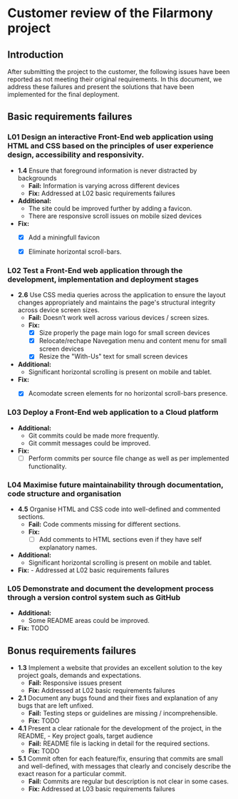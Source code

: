 # Customer review of the Filarmony project
## Introduction
After submitting the project to the customer, the following issues have been reported as not meeting their original requirements.
In this document, we address these failures and present the solutions that have been implemented for the final deployment.

## __Basic requirements failures__
### __L01__ Design an interactive Front-End web application using HTML and CSS based on the principles of user experience design, accessibility and responsivity.
- __1.4__ Ensure that foreground information is never distracted by backgrounds
    * __Fail:__ Information is varying across different devices
    * __Fix:__ Addressed at L02 basic requirements failures
- __Additional:__
    * The site could be improved further by adding a favicon.
    * There are responsive scroll issues on mobile sized devices
- __Fix:__
    - [x] Add a miningfull favicon
    - [x] Eliminate horizontal scroll-bars.


### __L02__ Test a Front-End web application through the development, implementation and deployment stages
- __2.6__ Use CSS media queries across the application to ensure the layout changes appropriately and maintains the page's structural integrity across device screen sizes.
    - __Fail:__ Doesn’t work well across various devices / screen sizes.
    - __Fix:__ 
        - [x] Size  properly the page main logo for small screen devices
        - [x] Relocate/rechape Navegation menu and content menu for small screen devices
        - [x] Resize the "With-Us" text for small screen devices
- __Additional:__
    * Significant horizontal scrolling is present on mobile and tablet.
- __Fix:__
    - [x] Acomodate screen elements for no horizontal scroll-bars presence.


### __L03__ Deploy a Front-End web application to a Cloud platform
- __Additional:__
    - Git commits could be made more frequently.
    - Git commit messages could be improved.
- __Fix:__ 
    - [ ] Perform commits per source file change as well as per implemented functionality.

### __L04__ Maximise future maintainability through documentation, code structure and organisation
- __4.5__ Organise HTML and CSS code into well-defined and commented sections.
    - __Fail:__  Code comments missing for different sections.
    - __Fix:__ 
        - [ ] Add comments to HTML sections even if they have self explanatory names.
- __Additional:__
    - Significant horizontal scrolling is present on mobile and tablet.
- __Fix:__ 
        - Addressed at L02 basic requirements failures


### __L05__ Demonstrate and document the development process through a version control system such as GitHub
- __Additional:__
    - Some README areas could be improved.
- __Fix:__ TODO

## __Bonus requirements failures__
- __1.3__ Implement a website that provides an excellent solution to the key project goals, demands and expectations.
    - __Fail:__ Responsive issues present
    - __Fix:__ Addressed at L02 basic requirements failures
- __2.1__ Document any bugs found and their fixes and explanation of any bugs that are left unfixed.
    - __Fail:__ Testing steps or guidelines are missing / incomprehensible.
    - __Fix:__ TODO
- __4.1__ Present a clear rationale for the development of the project, in the README, - Key project goals, target audience
    - __Fail:__ README file is lacking in detail for the required sections.
    - __Fix:__ TODO
- __5.1__ Commit often for each feature/fix, ensuring that commits are small and well-defined, with messages that clearly and concisely describe the exact reason for a particular commit.
    - __Fail:__ Commits are regular but description is not clear in some cases.
    - __Fix:__  Addressed at L03 basic requirements failures

